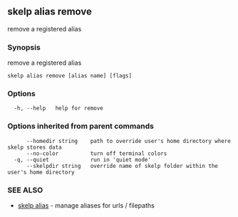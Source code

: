 ## skelp alias remove

remove a registered alias

### Synopsis


remove a registered alias

```
skelp alias remove [alias name] [flags]
```

### Options

```
  -h, --help   help for remove
```

### Options inherited from parent commands

```
      --homedir string    path to override user's home directory where skelp stores data
      --no-color          turn off terminal colors
  -q, --quiet             run in 'quiet mode'
      --skelpdir string   override name of skelp folder within the user's home directory
```

### SEE ALSO
* [skelp alias](skelp_alias.md)	 - manage aliases for urls / filepaths


